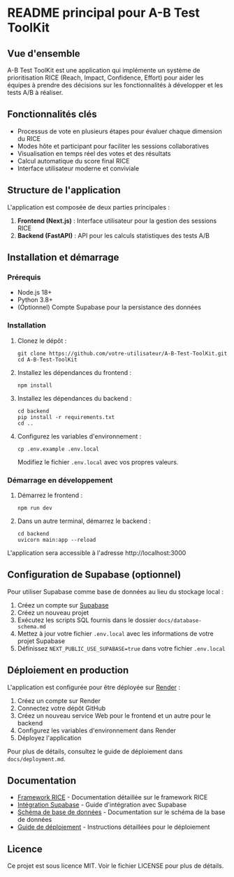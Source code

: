 # README principal pour A-B Test ToolKit

## Vue d'ensemble

A-B Test ToolKit est une application qui implémente un système de prioritisation RICE (Reach, Impact, Confidence, Effort) pour aider les équipes à prendre des décisions sur les fonctionnalités à développer et les tests A/B à réaliser.

## Fonctionnalités clés

- Processus de vote en plusieurs étapes pour évaluer chaque dimension du RICE
- Modes hôte et participant pour faciliter les sessions collaboratives
- Visualisation en temps réel des votes et des résultats
- Calcul automatique du score final RICE
- Interface utilisateur moderne et conviviale

## Structure de l'application

L'application est composée de deux parties principales :

1. **Frontend (Next.js)** : Interface utilisateur pour la gestion des sessions RICE
2. **Backend (FastAPI)** : API pour les calculs statistiques des tests A/B

## Installation et démarrage

### Prérequis

- Node.js 18+
- Python 3.8+
- (Optionnel) Compte Supabase pour la persistance des données

### Installation

1. Clonez le dépôt :
   ```
   git clone https://github.com/votre-utilisateur/A-B-Test-ToolKit.git
   cd A-B-Test-ToolKit
   ```

2. Installez les dépendances du frontend :
   ```
   npm install
   ```

3. Installez les dépendances du backend :
   ```
   cd backend
   pip install -r requirements.txt
   cd ..
   ```

4. Configurez les variables d'environnement :
   ```
   cp .env.example .env.local
   ```
   Modifiez le fichier `.env.local` avec vos propres valeurs.

### Démarrage en développement

1. Démarrez le frontend :
   ```
   npm run dev
   ```

2. Dans un autre terminal, démarrez le backend :
   ```
   cd backend
   uvicorn main:app --reload
   ```

L'application sera accessible à l'adresse http://localhost:3000

## Configuration de Supabase (optionnel)

Pour utiliser Supabase comme base de données au lieu du stockage local :

1. Créez un compte sur [Supabase](https://supabase.com)
2. Créez un nouveau projet
3. Exécutez les scripts SQL fournis dans le dossier `docs/database-schema.md`
4. Mettez à jour votre fichier `.env.local` avec les informations de votre projet Supabase
5. Définissez `NEXT_PUBLIC_USE_SUPABASE=true` dans votre fichier `.env.local`

## Déploiement en production

L'application est configurée pour être déployée sur [Render](https://render.com) :

1. Créez un compte sur Render
2. Connectez votre dépôt GitHub
3. Créez un nouveau service Web pour le frontend et un autre pour le backend
4. Configurez les variables d'environnement dans Render
5. Déployez l'application

Pour plus de détails, consultez le guide de déploiement dans `docs/deployment.md`.

## Documentation

- [Framework RICE](docs/rice-framework.md) - Documentation détaillée sur le framework RICE
- [Intégration Supabase](docs/supabase-integration.md) - Guide d'intégration avec Supabase
- [Schéma de base de données](docs/database-schema.md) - Documentation sur le schéma de la base de données
- [Guide de déploiement](docs/deployment.md) - Instructions détaillées pour le déploiement

## Licence

Ce projet est sous licence MIT. Voir le fichier LICENSE pour plus de détails.
